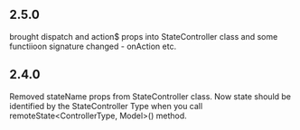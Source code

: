 ## 2.5.0

brought dispatch and action$ props into StateController class and some functiioon signature changed - onAction etc.

## 2.4.0

Removed stateName props from StateController class. Now state should be identified by the StateController Type when you call remoteState<ControllerType, Model>() method.
